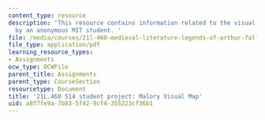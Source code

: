 ```yaml
---
content_type: resource
description: 'This resource contains information related to the visual map final project
  by an anonymous MIT student. '
file: /media/courses/21l-460-medieval-literature-legends-of-arthur-fall-2013/a8f7fe9a7b835f429cf4355223cf36b1_MIT21L_460F13_Anon1_vs_map.pdf
file_type: application/pdf
learning_resource_types:
- Assignments
ocw_type: OCWFile
parent_title: Assignments
parent_type: CourseSection
resourcetype: Document
title: '21L.460 S14 student project: Malory Visual Map'
uid: a8f7fe9a-7b83-5f42-9cf4-355223cf36b1
---
```

